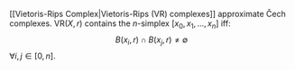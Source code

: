 [[Vietoris-Rips Complex|Vietoris-Rips (VR) complexes]] approximate Čech complexes.
$\text{VR}(X,r)$ contains the $n$-simplex $[x_0,x_1, ...,x_n]$ iff: 
$$
B(x_i,r)\cap B(x_j,r)\neq \emptyset
$$
$\forall i,j\in[0,n]$.